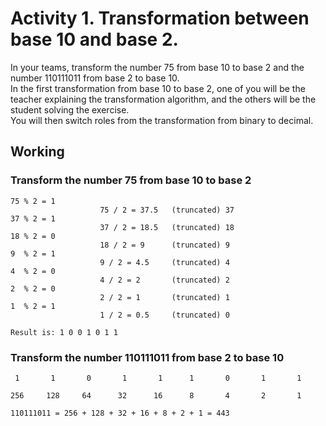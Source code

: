 # Activity 1. Transformation between base 10 and base 2.

In your teams, transform the number 75 from base 10 to base 2 and the number 110111011 from base 2 to base 10.  
In the first transformation from base 10 to base 2, one of you will be the teacher explaining the transformation algorithm, and the others will be the student solving the exercise.  
You will then switch roles from the transformation from binary to decimal.  

## Working
### Transform the number 75 from base 10 to base 2

    75 % 2 = 1
                        75 / 2 = 37.5   (truncated) 37  
    37 % 2 = 1
                        37 / 2 = 18.5   (truncated) 18
    18 % 2 = 0
                        18 / 2 = 9      (truncated) 9
    9  % 2 = 1
                        9 / 2 = 4.5     (truncated) 4
    4  % 2 = 0
                        4 / 2 = 2       (truncated) 2
    2  % 2 = 0
                        2 / 2 = 1       (truncated) 1
    1  % 2 = 1
                        1 / 2 = 0.5     (truncated) 0

    Result is: 1 0 0 1 0 1 1

### Transform the number 110111011 from base 2 to base 10

     1       1       0       1       1      1       0       1       1

    256     128     64      32      16      8       4       2       1
    
    110111011 = 256 + 128 + 32 + 16 + 8 + 2 + 1 = 443
